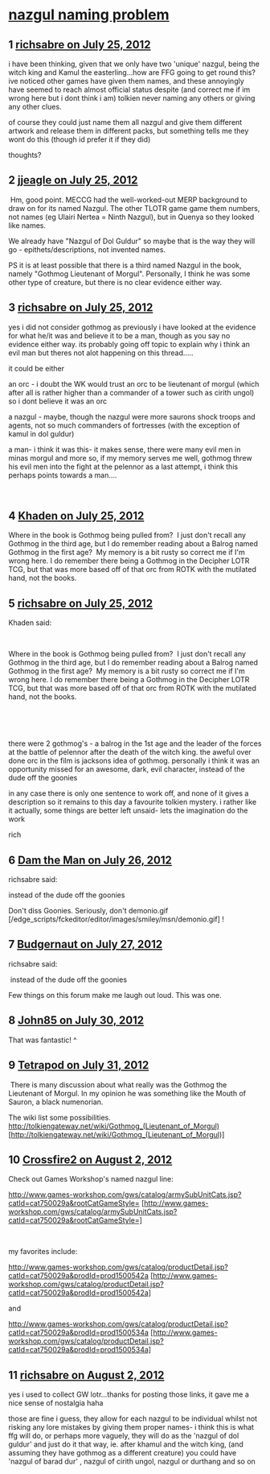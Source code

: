 # [nazgul naming problem](https://community.fantasyflightgames.com/topic/68023-nazgul-naming-problem/)

## 1 [richsabre on July 25, 2012](https://community.fantasyflightgames.com/topic/68023-nazgul-naming-problem/?do=findComment&comment=663554)

i have been thinking, given that we only have two 'unique' nazgul, being the witch king and Kamul the easterling…how are FFG going to get round this? ive noticed other games have given them names, and these annoyingly have seemed to reach almost official status despite (and correct me if im wrong here but i dont think i am) tolkien never naming any others or giving any other clues.

of course they could just name them all nazgul and give them different artwork and release them in different packs, but something tells me they wont do this (though id prefer it if they did)

thoughts?

## 2 [jjeagle on July 25, 2012](https://community.fantasyflightgames.com/topic/68023-nazgul-naming-problem/?do=findComment&comment=663642)

 Hm, good point. MECCG had the well-worked-out MERP background to draw on for its named Nazgul. The other TLOTR game game them numbers, not names (eg Ulairi Nertea = Ninth Nazgul), but in Quenya so they looked like names.

We already have "Nazgul of Dol Guldur" so maybe that is the way they will go - epithets/descriptions, not invented names.

PS it is at least possible that there is a third named Nazgul in the book, namely "Gothmog Lieutenant of Morgul". Personally, I think he was some other type of creature, but there is no clear evidence either way.

## 3 [richsabre on July 25, 2012](https://community.fantasyflightgames.com/topic/68023-nazgul-naming-problem/?do=findComment&comment=663646)

yes i did not consider gothmog as previously i have looked at the evidence for what he/it was and believe it to be a man, though as you say no evidence either way. its probably going off topic to explain why i think an evil man but theres not alot happening on this thread…..

it could be either

an orc - i doubt the WK would trust an orc to be lieutenant of morgul (which after all is rather higher than a commander of a tower such as cirith ungol) so i dont believe it was an orc

a nazgul - maybe, though the nazgul were more saurons shock troops and agents, not so much commanders of fortresses (with the exception of kamul in dol guldur)

a man- i think it was this- it makes sense, there were many evil men in minas morgul and more so, if my memory serves me well, gothmog threw his evil men into the fight at the pelennor as a last attempt, i think this perhaps points towards a man….

 

## 4 [Khaden on July 25, 2012](https://community.fantasyflightgames.com/topic/68023-nazgul-naming-problem/?do=findComment&comment=663677)

Where in the book is Gothmog being pulled from?  I just don't recall any Gothmog in the third age, but I do remember reading about a Balrog named Gothmog in the first age?  My memory is a bit rusty so correct me if I'm wrong here.
I do remember there being a Gothmog in the Decipher LOTR TCG, but that was more based off of that orc from ROTK with the mutilated hand, not the books.

## 5 [richsabre on July 25, 2012](https://community.fantasyflightgames.com/topic/68023-nazgul-naming-problem/?do=findComment&comment=663699)

Khaden said:

 

Where in the book is Gothmog being pulled from?  I just don't recall any Gothmog in the third age, but I do remember reading about a Balrog named Gothmog in the first age?  My memory is a bit rusty so correct me if I'm wrong here.
I do remember there being a Gothmog in the Decipher LOTR TCG, but that was more based off of that orc from ROTK with the mutilated hand, not the books.

 

 

there were 2 gothmog's - a balrog in the 1st age and the leader of the forces at the battle of pelennor after the death of the witch king. the aweful over done orc in the film is jacksons idea of gothmog. personally i think it was an opportunity missed for an awesome, dark, evil character, instead of the dude off the goonies

in any case there is only one sentence to work off, and none of it gives a description so it remains to this day a favourite tolkien mystery. i rather like it actually, some things are better left unsaid- lets the imagination do the work

rich

## 6 [Dam the Man on July 26, 2012](https://community.fantasyflightgames.com/topic/68023-nazgul-naming-problem/?do=findComment&comment=663853)

richsabre said:

instead of the dude off the goonies

Don't diss Goonies. Seriously, don't demonio.gif [/edge_scripts/fckeditor/editor/images/smiley/msn/demonio.gif] !

## 7 [Budgernaut on July 27, 2012](https://community.fantasyflightgames.com/topic/68023-nazgul-naming-problem/?do=findComment&comment=664489)

richsabre said:

 instead of the dude off the goonies



Few things on this forum make me laugh out loud. This was one.

## 8 [John85 on July 30, 2012](https://community.fantasyflightgames.com/topic/68023-nazgul-naming-problem/?do=findComment&comment=665748)

That was fantastic! ^

## 9 [Tetrapod on July 31, 2012](https://community.fantasyflightgames.com/topic/68023-nazgul-naming-problem/?do=findComment&comment=666560)

 There is many discussion about what really was the Gothmog the Lieutenant of Morgul. In my opinion he was something like the Mouth of Sauron, a black numenorian.

The wiki list some possibilities.
http://tolkiengateway.net/wiki/Gothmog_(Lieutenant_of_Morgul) [http://tolkiengateway.net/wiki/Gothmog_(Lieutenant_of_Morgul)]

## 10 [Crossfire2 on August 2, 2012](https://community.fantasyflightgames.com/topic/68023-nazgul-naming-problem/?do=findComment&comment=667777)

Check out Games Workshop's named nazgul line:

http://www.games-workshop.com/gws/catalog/armySubUnitCats.jsp?catId=cat750029a&rootCatGameStyle= [http://www.games-workshop.com/gws/catalog/armySubUnitCats.jsp?catId=cat750029a&rootCatGameStyle=]

 

my favorites include:

http://www.games-workshop.com/gws/catalog/productDetail.jsp?catId=cat750029a&prodId=prod1500542a [http://www.games-workshop.com/gws/catalog/productDetail.jsp?catId=cat750029a&prodId=prod1500542a]

and

http://www.games-workshop.com/gws/catalog/productDetail.jsp?catId=cat750029a&prodId=prod1500534a [http://www.games-workshop.com/gws/catalog/productDetail.jsp?catId=cat750029a&prodId=prod1500534a]

## 11 [richsabre on August 2, 2012](https://community.fantasyflightgames.com/topic/68023-nazgul-naming-problem/?do=findComment&comment=667782)

yes i used to collect GW lotr…thanks for posting those links, it gave me a nice sense of nostalgia haha

those are fine i guess, they allow for each nazgul to be individual whilst not risking any lore mistakes by giving them proper names- i think this is what ffg will do, or perhaps more vaguely, they will do as the 'nazgul of dol guldur' and just do it that way, ie. after khamul and the witch king, (and assuming they have gothmog as a different creature) you could have 'nazgul of barad dur' , nazgul of cirith ungol, nazgul or durthang and so on

